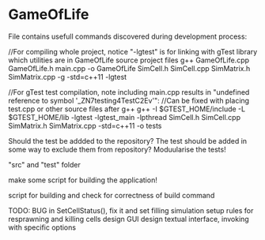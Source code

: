 # GameOfLife
File contains usefull commands discovered during development process:

//For compiling whole project, notice "-lgtest" is for linking with gTest library which utilities are in GameOfLife source project files
g++ GameOfLife.cpp GameOfLife.h main.cpp -o GameOfLife SimCell.h SimCell.cpp SimMatrix.h SimMatrix.cpp -g -std=c++11 -lgtest

//For gTest test compilation, note including main.cpp results in "undefined reference to symbol '_ZN7testing4TestC2Ev'":
//Can be fixed with placing test.cpp or other source files after g++
g++ -I $GTEST_HOME/include -L $GTEST_HOME/lib -lgtest -lgtest_main -lpthread SimCell.h SimCell.cpp SimMatrix.h SimMatrix.cpp -std=c++11 -o tests

Should the test be addded to the repository?
The test should be added in some way to exclude them from repository?
Moduularise the tests!

"src" and "test" folder

make some script for building the application!

script for building and check for correctness of build command

TODO:
BUG in SetCellStatus(), fix it and set filling simulation setup rules for resprawning and killing cells
design GUI
design textual interface, invoking with specific options
